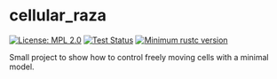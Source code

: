 # cellular_raza
[![License: MPL 2.0](https://img.shields.io/github/license/jonaspleyer/cellular_control?style=flat-square)](https://opensource.org/licenses/MPL-2.0)
[![Test Status](https://img.shields.io/github/workflow/status/jonaspleyer/cellular_control/test.yml?style=flat-square)](https://github.com/jonaspleyer/cellular_control/actions)
[![Minimum rustc version](https://img.shields.io/badge/rustc-1.36+-lightgray.svg?style=flat-square)](https://github.com/jonaspleyer/cellular_control#rust-version-requirements)
<!-- [![Crate](https://img.shields.io/crates/v/cellular_control.svg)](https://crates.io/crates/cellular_control) -->
<!-- [![API](https://docs.rs/cellular_control/badge.svg)](https://docs.rs/cellular_control) -->
<!-- [![dependency status](https://deps.rs/crate/cellular_control/0.0.1/status.svg)](https://deps.rs/crate/cellular_control/0.0.1) -->

Small project to show how to control freely moving cells with a minimal model.